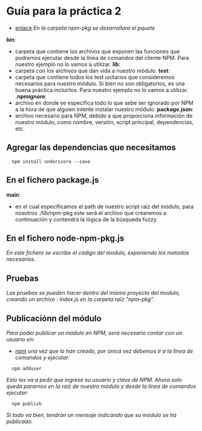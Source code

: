 # Guía para la práctica 2
* [enlace](https://medium.com/@peraferrer/como-crear-un-m%C3%B3dulo-npm-6baef161a96#.o9hgi9mj1)
*En la carpeta npm-pkg se desarrollara el pquete*

**bin**:
* carpeta que contiene los archivos que exponen las funciones que podremos ejecutar desde la línea de comandos del cliente NPM. Para nuestro ejemplo no lo vamos a utilizar.
**lib**:
* carpeta con los archivos que dan vida a nuestro módulo.
**test**:
* carpeta que contiene todos los test unitarios que consideremos necesarios para nuestro módulo. Si bien no son obligatorios, es una buena práctica incluirlos. Para nuestro ejemplo no lo vamos a utilizar.
**.npmignore**:
* archivo en donde se especifica todo lo que sebe ser ignorado por NPM a la hora de que alguien intente instalar nuestro módulo.
**package.json**:
* archivo necesario para NPM, debido a que proporciona información de nuestro módulo, como nombre, versión, script principal, dependencias, etc.

## Agregar las dependencias que necesitamos
~~~
  npm install underscore --save
~~~


## En el fichero package.js

**main**:
* en el cual especificamos el path de nuestro script raíz del módulo, para nosotros ./lib/npm-pkg este será el archivo que crearemos a continuación y contendrá la lógica de la búsqueda fuzzy.

## En el fichero node-npm-pkg.js

*En este fichero se escribe el código del modulo, exponiendo los metodos necesarios.*

## Pruebas

*Las pruebas se pueden hacer dentro del mismo proyecto del modulo, creando un archivo : index.js en la carpeta raiz "npm-pkg".*

## Publicaciónn del módulo

*Para poder publicar un módulo en NPM, será necesario contar con un usuario en:*
* [npm]( https://www.npmjs.com) *una vez que lo han creado, por única vez debemos ir a la línea de comandos y ejecutar:*
~~~
  npm adduser
~~~
*Esto les va a pedir que ingrese su usuario y clave de NPM.
Ahora solo queda pararnos en la raíz de nuestro módulo y desde la línea de comandos ejecutar:*
~~~
  npm publish
~~~
*Si todo va bien, tendrán un mensaje indicando que su módulo se ha publicado.*
